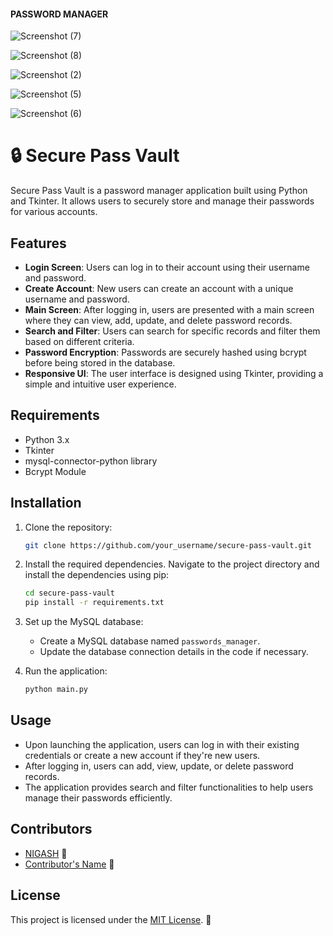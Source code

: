 #### PASSWORD MANAGER

![Screenshot (7)](https://github.com/NIGASH333/Password-Manager/assets/113447646/872e1e5a-ed85-427c-a8c1-930cd241f48c)


![Screenshot (8)](https://github.com/NIGASH333/Password-Manager/assets/113447646/bb1c4738-ab1d-4128-8e27-cb6e6fc10a30)


![Screenshot (2)](https://github.com/NIGASH333/Password-Manager/assets/113447646/6c578e8d-6062-4cb1-b5ae-8546159112dd)


![Screenshot (5)](https://github.com/NIGASH333/Password-Manager/assets/113447646/68dffd09-6fea-47eb-97d8-df623400d93a)


![Screenshot (6)](https://github.com/NIGASH333/Password-Manager/assets/113447646/7311a72c-bbc7-4f51-a522-b789631a3f83)


# 🔒 Secure Pass Vault

Secure Pass Vault is a password manager application built using Python and Tkinter. It allows users to securely store and manage their passwords for various accounts.

## Features

- **Login Screen**: Users can log in to their account using their username and password.
- **Create Account**: New users can create an account with a unique username and password.
- **Main Screen**: After logging in, users are presented with a main screen where they can view, add, update, and delete password records.
- **Search and Filter**: Users can search for specific records and filter them based on different criteria.
- **Password Encryption**: Passwords are securely hashed using bcrypt before being stored in the database.
- **Responsive UI**: The user interface is designed using Tkinter, providing a simple and intuitive user experience.

## Requirements

- Python 3.x
- Tkinter
- mysql-connector-python library
- Bcrypt Module 

## Installation

1. Clone the repository:

    ```bash
    git clone https://github.com/your_username/secure-pass-vault.git
    ```

2. Install the required dependencies. Navigate to the project directory and install the dependencies using pip:

    ```bash
    cd secure-pass-vault
    pip install -r requirements.txt
    ```

3. Set up the MySQL database:
    - Create a MySQL database named `passwords_manager`.
    - Update the database connection details in the code if necessary.

4. Run the application:

    ```bash
    python main.py
    ```

## Usage

- Upon launching the application, users can log in with their existing credentials or create a new account if they're new users.
- After logging in, users can add, view, update, or delete password records.
- The application provides search and filter functionalities to help users manage their passwords efficiently.

## Contributors

- [NIGASH](https://github.com/NIGASH333) 🚀
- [Contributor's Name](https://github.com/contributor_username) 🌟

## License

This project is licensed under the [MIT License](LICENSE). 📝

